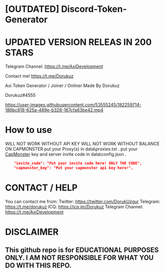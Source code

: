 
# [OUTDATED] Discord-Token-Generator

# UPDATED VERSION RELEAS IN 200 STARS

Telegram Channel: https://t.me/AxiDevelopment

Contact me! https://t.me/Dorukuz

Axi Token Generator / Joiner / Onliner Made By Dorukuz

Dorukuz#4555

https://user-images.githubusercontent.com/53555245/182259714-186bc818-625a-489e-b328-167cfa63be42.mp4






# How to use

WILL NOT WORK WITHOUT API KEY
WILL NOT WORK WITHOUT BALANCE ON CAPMONSTER
put your Proxy(s) in data\proxies.txt .
put your [CapMonster](https://capmonster.cloud) key and server invite code in data\config.json .
```json
    "invite_code": "Put your invite code here! ONLY THE CODE", 
    "capmonster_key": "Put your capmonster api key here!",
```

# CONTACT / HELP

You can contact me from:
Twitter: https://twitter.com/DorukUzgur
Telegram: https://t.me/dorukuz
ICQ: https://icq.im/Dorukuz
Telegram Channel: https://t.me/AxiDevelopment
# DISCLAIMER

## This github repo is for EDUCATIONAL PURPOSES ONLY. I AM NOT RESPONSIBLE FOR WHAT YOU DO WITH THIS REPO.

